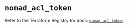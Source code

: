 # `nomad_acl_token`

Refer to the Terraform Registry for docs: [`nomad_acl_token`](https://registry.terraform.io/providers/hashicorp/nomad/2.4.0/docs/resources/acl_token).
